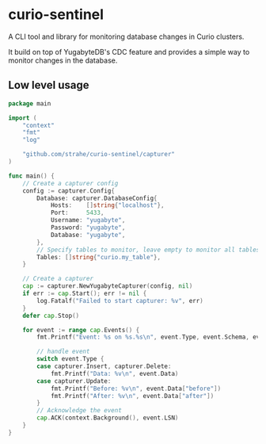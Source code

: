 # curio-sentinel

A CLI tool and library for monitoring database changes in Curio clusters.

It build on top of YugabyteDB's CDC feature and provides a simple way to monitor changes in the database.

## Low level usage

```go
package main

import (
	"context"
	"fmt"
	"log"

	"github.com/strahe/curio-sentinel/capturer"
)

func main() {
	// Create a capturer config
	config := capturer.Config{
		Database: capturer.DatabaseConfig{
			Hosts:    []string{"localhost"},
			Port:     5433,
			Username: "yugabyte",
			Password: "yugabyte",
			Database: "yugabyte",
		},
		// Specify tables to monitor, leave empty to monitor all tables
		Tables: []string{"curio.my_table"},
	}

	// Create a capturer
	cap := capturer.NewYugabyteCapturer(config, nil)
	if err := cap.Start(); err != nil {
		log.Fatalf("Failed to start capturer: %v", err)
	}
	defer cap.Stop()

	for event := range cap.Events() {
		fmt.Printf("Event: %s on %s.%s\n", event.Type, event.Schema, event.Table)

		// handle event
		switch event.Type {
		case capturer.Insert, capturer.Delete:
			fmt.Printf("Data: %v\n", event.Data)
		case capturer.Update:
			fmt.Printf("Before: %v\n", event.Data["before"])
			fmt.Printf("After: %v\n", event.Data["after"])
		}
		// Acknowledge the event
		cap.ACK(context.Background(), event.LSN)
	}
}
```
